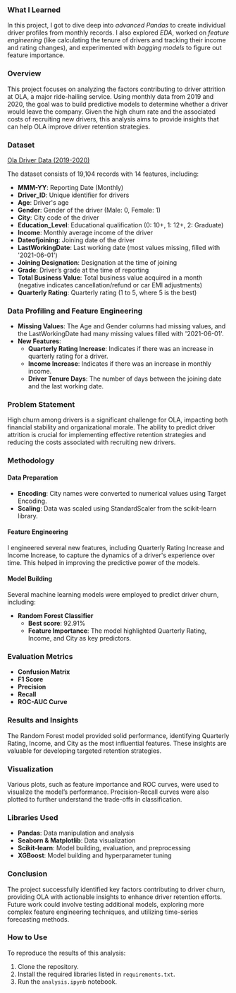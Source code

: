 ### What I Learned
In this project, I got to dive deep into *advanced Pandas* to create individual driver profiles from monthly records. I also explored *EDA*, worked on *feature engineering* (like calculating the tenure of drivers and tracking their income and rating changes), and experimented with *bagging models* to figure out feature importance.

### Overview
This project focuses on analyzing the factors contributing to driver attrition at OLA, a major ride-hailing service. Using monthly data from 2019 and 2020, the goal was to build predictive models to determine whether a driver would leave the company. Given the high churn rate and the associated costs of recruiting new drivers, this analysis aims to provide insights that can help OLA improve driver retention strategies.

### Dataset
[Ola Driver Data (2019-2020)]([https://www.example.com/dataset-link](https://d2beiqkhq929f0.cloudfront.net/public_assets/assets/000/002/492/original/ola_driver_scaler.csv))

The dataset consists of 19,104 records with 14 features, including:

- **MMM-YY**: Reporting Date (Monthly)
- **Driver_ID**: Unique identifier for drivers
- **Age**: Driver's age
- **Gender**: Gender of the driver (Male: 0, Female: 1)
- **City**: City code of the driver
- **Education_Level**: Educational qualification (0: 10+, 1: 12+, 2: Graduate)
- **Income**: Monthly average income of the driver
- **Dateofjoining**: Joining date of the driver
- **LastWorkingDate**: Last working date (most values missing, filled with '2021-06-01')
- **Joining Designation**: Designation at the time of joining
- **Grade**: Driver’s grade at the time of reporting
- **Total Business Value**: Total business value acquired in a month (negative indicates cancellation/refund or car EMI adjustments)
- **Quarterly Rating**: Quarterly rating (1 to 5, where 5 is the best)

### Data Profiling and Feature Engineering
- **Missing Values**: The Age and Gender columns had missing values, and the LastWorkingDate had many missing values filled with '2021-06-01'.
- **New Features**:
  - **Quarterly Rating Increase**: Indicates if there was an increase in quarterly rating for a driver.
  - **Income Increase**: Indicates if there was an increase in monthly income.
  - **Driver Tenure Days**: The number of days between the joining date and the last working date.

### Problem Statement
High churn among drivers is a significant challenge for OLA, impacting both financial stability and organizational morale. The ability to predict driver attrition is crucial for implementing effective retention strategies and reducing the costs associated with recruiting new drivers.

### Methodology

#### Data Preparation
- **Encoding**: City names were converted to numerical values using Target Encoding.
- **Scaling**: Data was scaled using StandardScaler from the scikit-learn library.

#### Feature Engineering
I engineered several new features, including Quarterly Rating Increase and Income Increase, to capture the dynamics of a driver's experience over time. This helped in improving the predictive power of the models.

#### Model Building
Several machine learning models were employed to predict driver churn, including:

- **Random Forest Classifier**
  - **Best score**: 92.91%
  - **Feature Importance**: The model highlighted Quarterly Rating, Income, and City as key predictors.

### Evaluation Metrics
- **Confusion Matrix**
- **F1 Score**
- **Precision**
- **Recall**
- **ROC-AUC Curve**

### Results and Insights
The Random Forest model provided solid performance, identifying Quarterly Rating, Income, and City as the most influential features. These insights are valuable for developing targeted retention strategies.

### Visualization
Various plots, such as feature importance and ROC curves, were used to visualize the model’s performance. Precision-Recall curves were also plotted to further understand the trade-offs in classification.

### Libraries Used
- **Pandas**: Data manipulation and analysis
- **Seaborn & Matplotlib**: Data visualization
- **Scikit-learn**: Model building, evaluation, and preprocessing
- **XGBoost**: Model building and hyperparameter tuning

### Conclusion
The project successfully identified key factors contributing to driver churn, providing OLA with actionable insights to enhance driver retention efforts. Future work could involve testing additional models, exploring more complex feature engineering techniques, and utilizing time-series forecasting methods.

### How to Use
To reproduce the results of this analysis:

1. Clone the repository.
2. Install the required libraries listed in `requirements.txt`.
3. Run the `analysis.ipynb` notebook.
